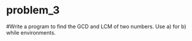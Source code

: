 # problem_3
#Write a program to find the GCD and LCM of two numbers. Use a) for b) while 
environments.
